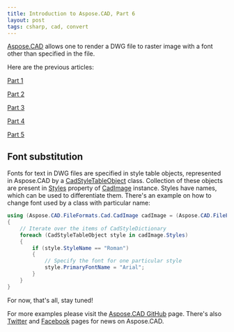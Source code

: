 ```yaml
---
title: Introduction to Aspose.CAD, Part 6
layout: post
tags: csharp, cad, convert
---
```

<a href="https://products.aspose.com/cad">Aspose.CAD</a> allows one to render a DWG file to raster image with a font other than specified in the file. 

Here are the previous articles:

<a href="https://asposecad.github.io/Introduction-to-Aspose.CAD-library/">Part 1</a>

<a href="https://asposecad.github.io/Introduction-to-Aspose.CAD-Part-2/">Part 2</a>

<a href="https://asposecad.github.io/Introduction-to-Aspose.CAD-Part-3">Part 3</a>

<a href="https://asposecad.github.io/Introduction-to-Aspose.CAD-Part-4">Part 4</a>

<a href="https://asposecad.github.io/Introduction-to-Aspose.CAD-Part-5">Part 5</a>



## Font substitution
Fonts for text in DWG files are specified in style table objects, represented in Aspose.CAD by a <a href="https://apireference.aspose.com/net/cad/aspose.cad.fileformats.cad.cadtables/cadstyletableobject/">CadStyleTableObject</a> class. Collection of these objects are present in <a href="https://apireference.aspose.com/net/cad/aspose.cad.fileformats.cad/cadimage/properties/styles">Styles</a> property of <a href="https://apireference.aspose.com/net/cad/aspose.cad.fileformats.cad/cadimage">CadImage</a> instance. Styles have names, which can be used to differentiate them. There's an example on how to change font used by a class with particular name:

```csharp
using (Aspose.CAD.FileFormats.Cad.CadImage cadImage = (Aspose.CAD.FileFormats.Cad.CadImage)Aspose.CAD.Image.Load(sourceFilePath))
{
    // Iterate over the items of CadStyleDictionary
    foreach (CadStyleTableObject style in cadImage.Styles)
    {
        if (style.StyleName == "Roman")
        {
            // Specify the font for one particular style
            style.PrimaryFontName = "Arial";
        }
    }
}
```


For now, that's all, stay tuned!

For more examples please visit the <a href="https://github.com/aspose-cad">Aspose.CAD GitHub</a> page. There's also <a href="https://twitter.com/Asposecad">Twitter</a> and <a href="https://www.facebook.com/AsposeCAD">Facebook</a> pages for news on Aspose.CAD.
